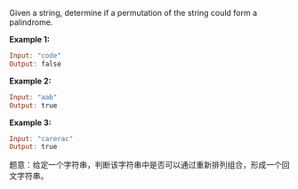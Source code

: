 
Given a string, determine if a permutation of the string could form a palindrome.

**Example 1:**

```haskell
Input: "code"
Output: false
```

**Example 2:**

```haskell
Input: "aab"
Output: true
```

**Example 3:**

```haskell
Input: "carerac"
Output: true 
```

题意：给定一个字符串，判断该字符串中是否可以通过重新排列组合，形成一个回文字符串。

